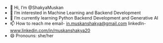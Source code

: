 - 👋 Hi, I’m @ShakyaMuskan
- 👀 I’m interested in Machine Learning and Backend Development
- 🌱 I’m currently learning Python Backend Development and Generative AI
- 📫 How to reach me 
      email- in.muskanshakya@gmail.com
      linkedIn- www.linkedin.com/in/muskanshakya20
- 😄 Pronouns: she/her


<!---
ShakyaMuskan/ShakyaMuskan is a ✨ special ✨ repository because its `README.md` (this file) appears on your GitHub profile.
You can click the Preview link to take a look at your changes.
--->
